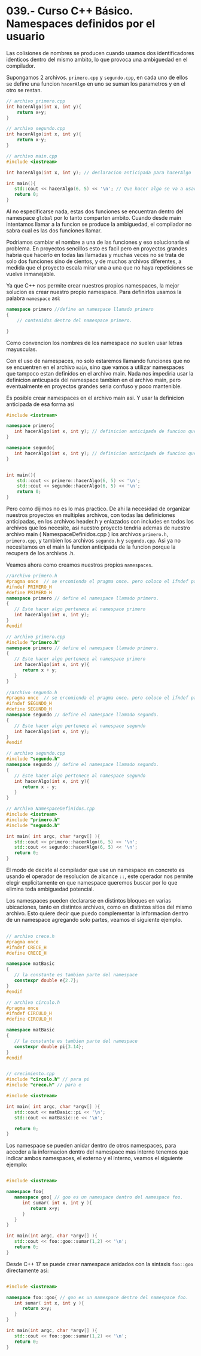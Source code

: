 039.- Curso C++ Básico. Namespaces definidos por el usuario
===

Las colisiones de nombres se producen cuando usamos dos identificadores
identicos dentro del mismo ambito, lo que provoca una ambiguedad en el
compilador.


Supongamos 2 archivos. `primero.cpp` y `segundo.cpp`, en cada uno de ellos se
define una funcion `hacerAlgo` en uno se suman los parametros y en el otro se
restan.


```cpp
// archivo primero.cpp
int hacerAlgo(int x, int y){
	return x+y;
}

// archivo segundo.cpp
int hacerAlgo(int x, int y){
	return x-y;
}

// archivo main.cpp
#include <iostream>

int hacerAlgo(int x, int y); // declaracion anticipada para hacerAlgo

int main(){
   std::cout << hacerAlgo(6, 5) << '\n'; // Que hacer algo se va a usar?
   return 0;
}
```

Al no especificarse nada, estas dos funciones se encuentran dentro del namespace
`global` por lo tanto comparten ambito. Cuando desde main intentamos llamar a
la funcion se produce la ambiguedad, el compilador no sabra cual es las dos
funciones llamar.


Podriamos cambiar el nombre a una de las funciones y eso solucionaria el
problema. En proyectos sencillos esto es facil pero en proyectos grandes habria
que hacerlo en todas las llamadas y muchas veces no se trata de solo dos
funciones sino de cientos, y de muchos archivos diferentes, a medida que el
proyecto escala mirar una a una que no haya repeticiones se vuelve inmanejable.


Ya que C++ nos permite crear nuestros propios namespaces, la mejor solucion es
crear nuestro propio namespace. Para definirlos usamos la palabra `namespace`
asi:


```cpp
namespace primero //define un namespace llamado primero
{
	// contenidos dentro del namespace primero.

}
```

Como convencion los nombres de los namespace *no* suelen usar letras mayusculas.


Con el uso de namespaces, no solo estaremos llamando funciones que no se
encuentren en el archivo `main`, sino que vamos a utilizar namespaces que
tampoco estan definidos en el archivo main. Nada nos impediria usar la
definicion anticupada del namespace tambien en el archivo main, pero
eventualmente en proyectos grandes seria confuso y poco mantenible.

Es posible crear namespaces en el archivo main asi. Y usar la definicion
anticipada de esa forma asi

```cpp
#include <iostream>

namespace primero{
   int hacerAlgo(int x, int y);	// definicion anticipada de funcion que contiene la suma
}

namespace segundo{
   int hacerAlgo(int x, int y);	// definicion anticipada de funcion que contiene la resta
}


int main(){
	std::cout << primero::hacerAlgo(6, 5) << '\n';
	std::cout << segundo::hacerAlgo(6, 5) << '\n';
	return 0;
}
```

Pero como dijimos no es lo mas practico. De ahi la necesidad de organizar
nuestros proyectos en multiples archivos, con todas las definiciones
anticipadas, en los archivos header.h y enlazados con includes en todos los
archivos que los necesite, asi nuestro proyecto tendria ademas de nuestro
archivo main ( NamespaceDefinidos.cpp ) los archivos `primero.h`,
`primero.cpp`, y tambien los archivos `segundo.h` y `segundo.cpp`. Asi ya no
necesitamos en el main la funcion anticipada de la funcion porque la recupera
de los archivos .h.
 
Veamos ahora como creamos nuestros propios `namespaces`.
 
```cpp
//archivo primero.h
#pragma once  // se ercomienda el pragma once. pero coloco el ifndef para practicar forma de hacerlo.
#ifndef PRIMERO_H
#define PRIMERO_H
namespace primero // define el namespace llamado primero.
{
   // Este hacer algo pertenece al namespace primero
   int hacerAlgo(int x, int y);
}
#endif 

// archivo primero.cpp 
#include "primero.h"
namespace primero // define el namespace llamado primero.
{
   // Este hacer algo pertenece al namespace primero
   int hacerAlgo(int x, int y){
      return x + y;
   }
} 
 
//archivo segundo.h
#pragma once  // se ercomienda el pragma once. pero coloco el ifndef para practicar forma de hacerlo.
#ifndef SEGUNDO_H
#define SEGUNDO_H
namespace segundo // define el namespace llamado segundo.
{
   // Este hacer algo pertenece al namespace segundo
   int hacerAlgo(int x, int y);
}
#endif 

// archivo segundo.cpp 
#include "segundo.h"
namespace segundo // define el namespace llamado segundo.
{
   // Este hacer algo pertenece al namespace segundo
   int hacerAlgo(int x, int y){
      return x - y;
   }
}

// Archivo NamespaceDefinidos.cpp
#include <iostream>
#include "primero.h"
#include "segundo.h"

int main( int argc, char *argv[] ){
   std::cout << primero::hacerAlgo(6, 5) << '\n'; 
   std::cout << segundo::hacerAlgo(6, 5) << '\n'; 
   return 0;
}

```

El modo de decirle al compilador que use un namespace en concreto es usando el operador de resolucion de alcance `::`, 
este operador nos permite elegir explicitamente en que namespace queremos buscar por lo que elimina toda ambiguedad potencial.

Los namespaces pueden declararse en distintos bloques en varias ubicaciones, tanto en distintos archivos, como en distintos sitios del mismo archivo. Esto quiere decir que puedo complementar la informacion dentro de un namespace agregando solo partes, veamos el siguiente ejemplo.

```cpp
 
// archivo crece.h 
#pragma once
#ifndef CRECE_H
#define CRECE_H

namespace matBasic
{
   // la constante es tambien parte del namespace
   constexpr double e{2.7};
}
#endif

// archivo circulo.h 
#pragma once
#ifndef CIRCULO_H
#define CIRCULO_H

namespace matBasic
{
   // la constante es tambien parte del namespace
   constexpr double pi{3.14};
}
#endif


// crecimiento.cpp
#include "circulo.h" // para pi
#include "crece.h" // para e 

#include <iostream>

int main( int argc, char *argv[] ){
   std::cout << matBasic::pi << '\n';
   std::cout << matBasic::e << '\n';

   return 0;
}

```

Los namespace se pueden anidar dentro de otros namespaces, para acceder a la
informacion dentro del namespace mas interno tenemos que indicar ambos
namespaces, el externo y el interno, veamos el siguiente ejemplo:

```cpp

#include <iostream>

namespace foo{
   namespace goo{ // goo es un namespace dentro del namespace foo.
      int sumar( int x, int y ){
         return x+y;
      }
   }
}

int main(int argc, char *argv[] ){
   std::cout << foo::goo::sumar(1,2) << '\n';
   return 0;
}

```

Desde C++ 17 se puede crear namespace anidados con la sintaxis `foo::goo` directamente asi:

```cpp

#include <iostream>

namespace foo::goo{ // goo es un namespace dentro del namespace foo.
   int sumar( int x, int y ){
      return x+y;
   }
}

int main(int argc, char *argv[] ){
   std::cout << foo::goo::sumar(1,2) << '\n';
   return 0;
}

```


